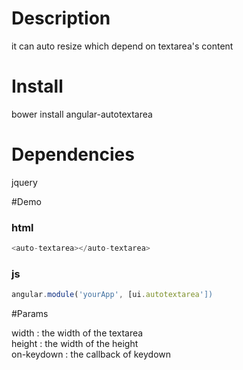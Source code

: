 # Description

it can auto resize which depend on textarea's content

# Install

bower install angular-autotextarea

# Dependencies

jquery

#Demo

### html
```javascript
<auto-textarea></auto-textarea>
```

### js
```javascript
angular.module('yourApp', [ui.autotextarea'])
```

#Params

width : the width of the textarea <br />
height : the width of the height <br />
on-keydown : the callback of keydown <br />
